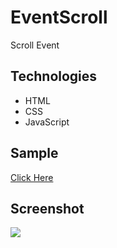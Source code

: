 # EventScroll
Scroll Event 

## Technologies
* HTML
* CSS
* JavaScript

## Sample
<a href="https://songdoing.github.io/EventScroll/">Click Here</a>

## Screenshot
<img src="https://user-images.githubusercontent.com/48890162/86961958-1568c480-c130-11ea-9698-76ad2a2677c6.png">
